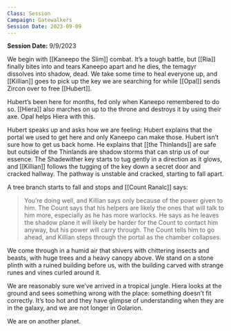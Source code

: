 ```yaml
---
Class: Session
Campaign: Gatewalkers
Session Date: 2023-09-09
---
```

**Session Date:** 9/9/2023

We begin with [[Kaneepo the Slim]] combat. It’s a tough battle, but [[Ria]] finally bites into and tears Kaneepo apart and he dies, the temagyr dissolves into shadow, dead. We take some time to heal everyone up, and [[Killian]] goes to pick up the key we are searching for while [[Opal]] sends Zircon over to free [[Hubert]].

Hubert’s been here for months, fed only when Kaneepo remembered to do so. [[Hiera]] also marches on up to the throne and destroys it by using their axe. Opal helps Hiera with this.

Hubert speaks up and asks how we are feeling: Hubert explains that the portal we used to get here and only Kaneepo can make those. Hubert isn’t sure how to get us back home. He explains that [[the Thinlands]] are safe but outside of the Thinlands are shadow storms that can strip us of our essence. The Shadewither key starts to tug gently in a direction as it glows, and [[Killian]] follows the tugging of the key down a secret door and cracked hallway. The pathway is unstable and cracked, starting to fall apart.

A tree branch starts to fall and stops and [[Count Ranalc]] says: 
>You’re doing well, and Killian says only because of the power given to him. The Count says that his helpers are likely the ones that will talk to him more, especially as he has more warlocks. He says as he leaves the shadow plane it will likely be harder for the Count to contact him anyway, but his power will carry through. The Count tells him to go ahead, and Killian steps through the portal as the chamber collapses.

We come through in a humid air that shivers with chittering insects and beasts, with huge trees and a heavy canopy above. We stand on a stone plinth with a ruined building before us, with the building carved with strange runes and vines curled around it.

We are reasonably sure we’ve arrived in a tropical jungle. Hiera looks at the ground and sees something wrong with the place: something doesn’t fit correctly. It’s too hot and they have glimpse of understanding when they are in the galaxy, and we are not longer in Golarion. 

We are on another planet.